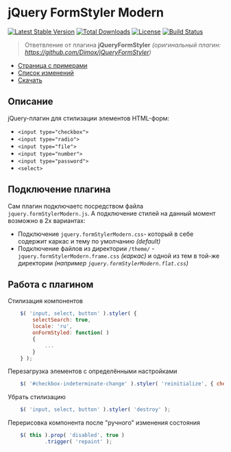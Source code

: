 # jQuery FormStyler Modern  
[![Latest Stable Version](https://poser.pugx.org/ange007/jquery-formstyler-modern/v/stable)](https://packagist.org/packages/ange007/jquery-formstyler-modern)
[![Total Downloads](https://poser.pugx.org/ange007/jquery-formstyler-modern/downloads)](https://packagist.org/packages/ange007/jquery-formstyler-modern)
[![License](https://poser.pugx.org/ange007/jquery-formstyler-modern/license)](https://packagist.org/packages/ange007/jquery-formstyler-modern)
[![Build Status](https://travis-ci.org/ange007/JQueryFormStyler-Modern.svg?branch=dev)](https://travis-ci.org/ange007/JQueryFormStyler-Modern)

>Ответвление от плагина **jQueryFormStyler** 
*(оригинальный плагин: https://github.com/Dimox/jQueryFormStyler)*

- [Страница с примерами](http://ange007.github.io/JQueryFormStyler-Modern/)
- [Список изменений](https://github.com/ange007/JQueryFormStylerModern/blob/dev/CHANGELOG.md)
- [Скачать](https://github.com/ange007/JQueryFormStyler-Modern/releases)

## Описание
jQuery-плагин для стилизации элементов HTML-форм:
- `<input type="checkbox">`
- `<input type="radio">`
- `<input type="file">`
- `<input type="number">`
- `<input type="password">`
- `<select>`

## Подключение плагина
Сам плагин подключаетс посредством файла `jquery.formStylerModern.js`.
А подключение стилей на данный момент возможно в 2х вариантах:
- Подключение `jquery.formStylerModern.css`- который в себе содержит каркас и тему по умолчанию *(default)*
- Подключение файлов из директории `/theme/` - `jquery.formStylerModern.frame.css` *(каркас)* и одной из тем в той-же директории *(например `jquery.formStylerModern.flat.css`)*

## Работа с плагином
Стилизация компонентов
```javascript
	$( 'input, select, button' ).styler( {
		selectSearch: true,
		locale: 'ru',
		onFormStyled: function( ) 
		{ 
			...
		}
	} );
```

Перезагрузка элементов с определёнными настройками
```javascript
	$( '#checkbox-indeterminate-change' ).styler( 'reinitialize', { checkboxIndeterminate: true } );
```

Убрать стилизацию
```javascript
	$( 'input, select, button' ).styler( 'destroy' );
```

Перерисовка компонента после "ручного" изменения состояния
```javascript
	$( this ).prop( 'disabled', true )
			.trigger( 'repaint' );
```
